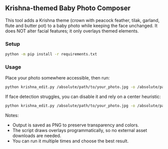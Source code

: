 ## Krishna-themed Baby Photo Composer

This tool adds a Krishna theme (crown with peacock feather, tilak, garland, flute and butter pot) to a baby photo while keeping the face unchanged. It does NOT alter facial features; it only overlays themed elements.

### Setup

```bash
python -m pip install -r requirements.txt
```

### Usage

Place your photo somewhere accessible, then run:

```bash
python krishna_edit.py /absolute/path/to/your_photo.jpg -o /absolute/path/to/output_krishna.png
```

If face detection struggles, you can disable it and rely on a center heuristic:

```bash
python krishna_edit.py /absolute/path/to/your_photo.jpg -o /absolute/path/to/output_krishna.png --no-face-detect
```

Notes:
- Output is saved as PNG to preserve transparency and colors.
- The script draws overlays programmatically, so no external asset downloads are needed.
- You can run it multiple times and choose the best result.
